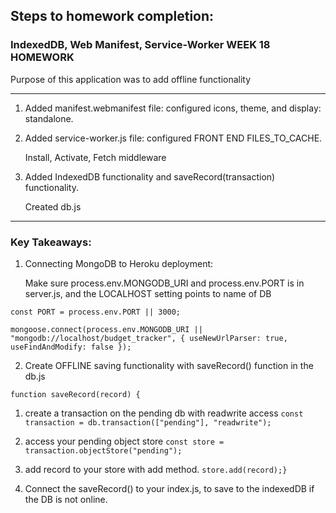 ## Steps to homework completion:

### IndexedDB, Web Manifest, Service-Worker WEEK 18 HOMEWORK

Purpose of this application was to add offline functionality

---

1. Added manifest.webmanifest file: configured icons, theme, and display: standalone.

2. Added service-worker.js file: configured FRONT END FILES_TO_CACHE. 

    Install, Activate, Fetch middleware

3. Added IndexedDB functionality and saveRecord(transaction) functionality. 

    Created db.js 

---

### Key Takeaways:

1. Connecting MongoDB to Heroku deployment: 

    Make sure process.env.MONGODB_URI and process.env.PORT is in server.js, and the LOCALHOST setting points to name of DB

`const PORT = process.env.PORT || 3000;`

`mongoose.connect(process.env.MONGODB_URI || "mongodb://localhost/budget_tracker", {
  useNewUrlParser: true,
  useFindAndModify: false
});`

2. Create OFFLINE saving functionality with saveRecord() function in the db.js

`function saveRecord(record) {`

  1. create a transaction on the pending db with readwrite access
  `const transaction = db.transaction(["pending"], "readwrite");`

  2. access your pending object store
  `const store = transaction.objectStore("pending");`

  3. add record to your store with add method.
 `store.add(record);}`
    
3. Connect the saveRecord() to your index.js, to save to the indexedDB if the DB is not online. 